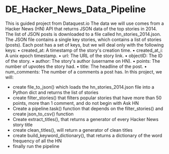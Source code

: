 # DE_Hacker_News_Data_Pipeline

This is guided project from Dataquest.io
The data we will use comes from a Hacker News (HN) API that returns JSON data of the top stories in 2014.
The list of JSON posts is downloaded to a file called hn_stories_2014.json. The JSON file contains a single key stories, which contains a list of stories (posts). Each post has a set of keys, but we will deal only with the following keys:
•	created_at: A timestamp of the story's creation time.
•	created_at_i: A unix epoch timestamp.
•	url: The URL of the story link.
•	objectID: The ID of the story.
•	author: The story's author (username on HN).
•	points: The number of upvotes the story had.
•	title: The headline of the post.
•	num_comments: The number of a comments a post has.
In this project, we will:
-	create file_to_json() which loads the hn_stories_2014.json file into a Python dict and returns the list of stories
-	create filter_stories() that filters popular stories that have more than 50 points, more than 1 comment, and do not begin with Ask HN
-	Create a pipeline.task() function that depends on the filter_stories() and create json_to_csv() function
-	Create extract_titles(), that returns a generator of every Hacker News story title
-	create clean_titles(), will return a generator of clean titles
-	create build_keyword_dictionary(), that returns a dictionary of the word frequency of all the HN
-	finally run the pipeline

